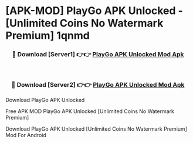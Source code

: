 # [APK-MOD] PlayGo APK Unlocked - [Unlimited Coins No Watermark Premium] 1qnmd



<div align="center">
<h3>🔴 Download [Server1] 👉👉 <a href="https://momento.my/?title=PlayGo_APK_Unlocked">PlayGo APK Unlocked Mod Apk</a></h3><br>

<h3>🔴 Download [Server2] 👉👉 <a href="https://momento.my/?title=PlayGo_APK_Unlocked">PlayGo APK Unlocked Mod Apk</a></h3>
</div>



Download PlayGo APK Unlocked 

Free APK MOD PlayGo APK Unlocked [Unlimited Coins No Watermark Premium]

Download PlayGo APK Unlocked [Unlimited Coins No Watermark Premium] Mod For Android
